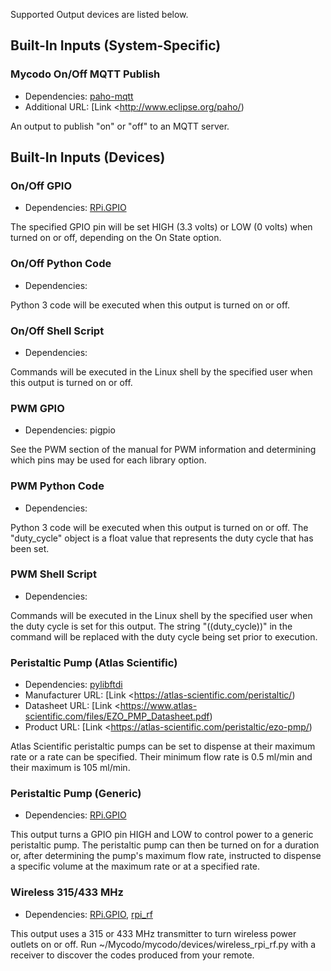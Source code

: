 Supported Output devices are listed below.

## Built-In Inputs (System-Specific)

### Mycodo On/Off MQTT Publish

- Dependencies: [paho-mqtt](https://pypi.org/project/paho-mqtt)
- Additional URL: [Link <http://www.eclipse.org/paho/)

An output to publish "on" or "off" to an MQTT server.

## Built-In Inputs (Devices)

###  On/Off GPIO

- Dependencies: [RPi.GPIO](https://pypi.org/project/RPi.GPIO)

The specified GPIO pin will be set HIGH (3.3 volts) or LOW (0 volts) when turned on or off, depending on the On State option.

###  On/Off Python Code

- Dependencies: 

Python 3 code will be executed when this output is turned on or off.

###  On/Off Shell Script

- Dependencies: 

Commands will be executed in the Linux shell by the specified user when this output is turned on or off.

###  PWM GPIO

- Dependencies: pigpio

See the PWM section of the manual for PWM information and determining which pins may be used for each library option. 

###  PWM Python Code

- Dependencies: 

Python 3 code will be executed when this output is turned on or off. The "duty_cycle" object is a float value that represents the duty cycle that has been set.

###  PWM Shell Script

- Dependencies: 

Commands will be executed in the Linux shell by the specified user when the duty cycle is set for this output. The string "((duty_cycle))" in the command will be replaced with the duty cycle being set prior to execution.

###  Peristaltic Pump (Atlas Scientific)

- Dependencies: [pylibftdi](https://pypi.org/project/pylibftdi)
- Manufacturer URL: [Link <https://atlas-scientific.com/peristaltic/)
- Datasheet URL: [Link <https://www.atlas-scientific.com/files/EZO_PMP_Datasheet.pdf)
- Product URL: [Link <https://atlas-scientific.com/peristaltic/ezo-pmp/)

Atlas Scientific peristaltic pumps can be set to dispense at their maximum rate or a rate can be specified. Their minimum flow rate is 0.5 ml/min and their maximum is 105 ml/min.

###  Peristaltic Pump (Generic)

- Dependencies: [RPi.GPIO](https://pypi.org/project/RPi.GPIO)

This output turns a GPIO pin HIGH and LOW to control power to a generic peristaltic pump. The peristaltic pump can then be turned on for a duration or, after determining the pump's maximum flow rate, instructed to dispense a specific volume at the maximum rate or at a specified rate.

###  Wireless 315/433 MHz

- Dependencies: [RPi.GPIO](https://pypi.org/project/RPi.GPIO), [rpi_rf](https://pypi.org/project/rpi_rf)

This output uses a 315 or 433 MHz transmitter to turn wireless power outlets on or off. Run ~/Mycodo/mycodo/devices/wireless_rpi_rf.py with a receiver to discover the codes produced from your remote.


